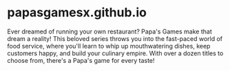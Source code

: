 # papasgamesx.github.io
Ever dreamed of running your own restaurant? Papa's Games make that dream a reality! This beloved series throws you into the fast-paced world of food service, where you'll learn to whip up mouthwatering dishes, keep customers happy, and build your culinary empire. With over a dozen titles to choose from, there's a Papa's game for every taste!
